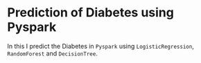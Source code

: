 # Prediction of Diabetes using Pyspark

In this I predict the Diabetes in `Pyspark` using `LogisticRegression`, `RandomForest` and `DecisionTree`.
